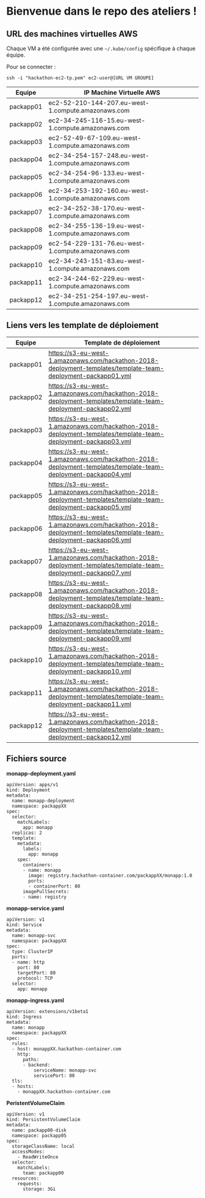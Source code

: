 # Bienvenue dans le repo des ateliers !

## URL des machines virtuelles AWS

Chaque VM a été configurée avec une `~/.kube/config` spécifique à chaque équipe. 

Pour se connecter : 
```
ssh -i "hackathon-ec2-tp.pem" ec2-user@[URL VM GROUPE] 
```
| Equipe | IP Machine Virtuelle AWS |
|------|-------|
| packapp01 | ec2-52-210-144-207.eu-west-1.compute.amazonaws.com |
| packapp02 | ec2-34-245-116-15.eu-west-1.compute.amazonaws.com |
| packapp03 | ec2-52-49-67-109.eu-west-1.compute.amazonaws.com |
| packapp04 | ec2-34-254-157-248.eu-west-1.compute.amazonaws.com |
| packapp05 | ec2-34-254-96-133.eu-west-1.compute.amazonaws.com |
| packapp06 | ec2-34-253-192-160.eu-west-1.compute.amazonaws.com |
| packapp07 | ec2-34-252-38-170.eu-west-1.compute.amazonaws.com |
| packapp08 | ec2-34-255-136-19.eu-west-1.compute.amazonaws.com |
| packapp09 | ec2-54-229-131-76.eu-west-1.compute.amazonaws.com |
| packapp10 | ec2-34-243-151-83.eu-west-1.compute.amazonaws.com |
| packapp11 | ec2-34-244-62-229.eu-west-1.compute.amazonaws.com |
| packapp12 | ec2-34-251-254-197.eu-west-1.compute.amazonaws.com |

## Liens vers les template de déploiement

| Equipe | Template de déploiement |
|------|-------|
| packapp01 | https://s3-eu-west-1.amazonaws.com/hackathon-2018-deployment-templates/template-team-deployment-packapp01.yml |
| packapp02 | https://s3-eu-west-1.amazonaws.com/hackathon-2018-deployment-templates/template-team-deployment-packapp02.yml |
| packapp03 | https://s3-eu-west-1.amazonaws.com/hackathon-2018-deployment-templates/template-team-deployment-packapp03.yml |
| packapp04 | https://s3-eu-west-1.amazonaws.com/hackathon-2018-deployment-templates/template-team-deployment-packapp04.yml |
| packapp05 | https://s3-eu-west-1.amazonaws.com/hackathon-2018-deployment-templates/template-team-deployment-packapp05.yml |
| packapp06 | https://s3-eu-west-1.amazonaws.com/hackathon-2018-deployment-templates/template-team-deployment-packapp06.yml |
| packapp07 | https://s3-eu-west-1.amazonaws.com/hackathon-2018-deployment-templates/template-team-deployment-packapp07.yml |
| packapp08 | https://s3-eu-west-1.amazonaws.com/hackathon-2018-deployment-templates/template-team-deployment-packapp08.yml |
| packapp09 | https://s3-eu-west-1.amazonaws.com/hackathon-2018-deployment-templates/template-team-deployment-packapp09.yml |
| packapp10 | https://s3-eu-west-1.amazonaws.com/hackathon-2018-deployment-templates/template-team-deployment-packapp10.yml |
| packapp11 | https://s3-eu-west-1.amazonaws.com/hackathon-2018-deployment-templates/template-team-deployment-packapp11.yml |
| packapp12 | https://s3-eu-west-1.amazonaws.com/hackathon-2018-deployment-templates/template-team-deployment-packapp12.yml |

## Fichiers source

**monapp-deployment.yaml**
```
apiVersion: apps/v1
kind: Deployment
metadata:
  name: monapp-deployment
  namespace: packappXX
spec:
  selector:
    matchLabels:
      app: monapp
  replicas: 2
  template:
    metadata:
      labels:
        app: monapp
    spec:
      containers:
      - name: monapp
        image: registry.hackathon-container.com/packappXX/monapp:1.0
        ports:
        - containerPort: 80
      imagePullSecrets:
      - name: registry
```

**monapp-service.yaml**
```
apiVersion: v1
kind: Service
metadata:
  name: monapp-svc
  namespace: packappXX
spec:
  type: ClusterIP
  ports:
  - name: http
    port: 80
    targetPort: 80
    protocol: TCP
  selector:
    app: monapp
```

**monapp-ingress.yaml**
```
apiVersion: extensions/v1beta1
kind: Ingress
metadata:
  name: monapp
  namespace: packappXX
spec:
  rules:
  - host: monappXX.hackathon-container.com
    http:
      paths:
      - backend:
          serviceName: monapp-svc
          servicePort: 80
  tls:
  - hosts:
    - monappXX.hackathon-container.com
```

**PeristentVolumeClaim**
```
apiVersion: v1
kind: PersistentVolumeClaim
metadata:
  name: packapp00-disk
  namespace: packapp05
spec:
  storageClassName: local
  accessModes:
    - ReadWriteOnce
  selector:
    matchLabels:
      team: packapp00
  resources:
    requests:
      storage: 3Gi
```
